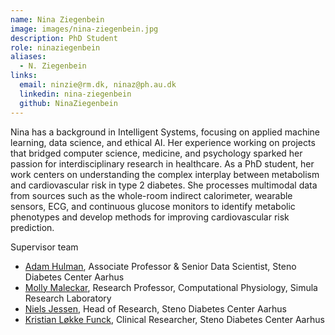 ```yaml
---
name: Nina Ziegenbein
image: images/nina-ziegenbein.jpg
description: PhD Student
role: ninaziegenbein
aliases:
  - N. Ziegenbein
links:
  email: ninzie@rm.dk, ninaz@ph.au.dk
  linkedin: nina-ziegenbein
  github: NinaZiegenbein
---
```


Nina has a background in Intelligent Systems, focusing on applied machine learning, data science, and ethical AI. Her experience working on projects that bridged computer science, medicine, and psychology sparked her passion for interdisciplinary research in healthcare. As a PhD student, her work centers on understanding the complex interplay between metabolism and cardiovascular risk in type 2 diabetes. She processes multimodal data from sources such as the whole-room indirect calorimeter, wearable sensors, ECG, and continuous glucose monitors to identify metabolic phenotypes and develop methods for improving cardiovascular risk prediction.

Supervisor team
- [Adam Hulman](https://hulmanlab.org/members/adam-hulman.html), Associate Professor & Senior Data Scientist, Steno Diabetes Center Aarhus
- [Molly Maleckar](https://www.simula.no/people/mmaleck), Research Professor, Computational Physiology, Simula Research Laboratory
- [Niels Jessen](https://www.stenoaarhus.dk/kontakt/Niels-Jessen/), Head of Research, Steno Diabetes Center Aarhus
- [Kristian Løkke Funck](https://www.stenoaarhus.dk/kontakt/kristian-loekke-funck/), Clinical Researcher, Steno Diabetes Center Aarhus
